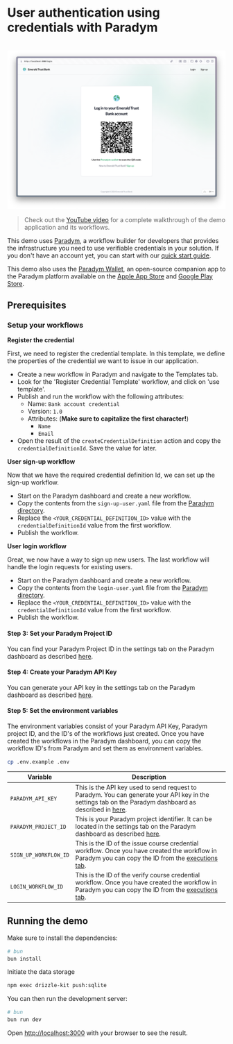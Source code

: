 # User authentication using credentials with Paradym

<p align="center">
  <br />
<img src="/assets/app-screenshot.png" alt=" Demo of the application that shows a QR code to login using a credential." width="960" />
</p>

> Check out the [YouTube video](https://www.youtube.com/watch?v=Hk7uXjI5yLg) for a complete walkthrough of the demo application and its workflows.

This demo uses [Paradym](https://paradym.id), a workflow builder for developers that provides the infrastructure you need to use verifiable credentials in your solution. If you don't have an account yet, you can start with our [quick start guide](https://docs.paradym.id/).

This demo also uses the [Paradym Wallet](https://docs.paradym.id/integrating-with-a-holder-wallet/paradym-wallet), an open-source companion app to the Paradym platform available on the [Apple App Store](https://apps.apple.com/nl/app/paradym-wallet/id6449846111?l=en) and [Google Play Store](https://play.google.com/store/apps/details?id=id.paradym.wallet).

## Prerequisites

### Setup your workflows

**Register the credential**

First, we need to register the credential template. In this template, we define the properties of the credential we want to issue in our application.

- Create a new workflow in Paradym and navigate to the Templates tab.
- Look for the 'Register Credential Template' workflow, and click on 'use template'.
- Publish and run the workflow with the following attributes:
  - Name: `Bank account credential`
  - Version: `1.0`
  - Attributes: (**Make sure to capitalize the first character!**)
    - `Name`
    - `Email`
- Open the result of the `createCredentialDefinition` action and copy the `credentialDefinitionId`. Save the value for later.

**User sign-up workflow**

Now that we have the required credential definition Id, we can set up the sign-up workflow.

- Start on the Paradym dashboard and create a new workflow.
- Copy the contents from the `sign-up-user.yaml` file from the [Paradym directory](/paradym).
- Replace the `<YOUR_CREDENTIAL_DEFINITION_ID>` value with the `credentialDefinitionId` value from the first workflow.
- Publish the workflow.

**User login workflow**

Great, we now have a way to sign up new users. The last workflow will handle the login requests for existing users.

- Start on the Paradym dashboard and create a new workflow.
- Copy the contents from the `login-user.yaml` file from the [Paradym directory](/paradym).
- Replace the `<YOUR_CREDENTIAL_DEFINITION_ID>` value with the `credentialDefinitionId` value from the first workflow.
- Publish the workflow.

#### Step 3: Set your Paradym Project ID

You can find your Paradym Project ID in the settings tab on the Paradym dashboard as described [here](https://docs.paradym.id/executing-a-workflow/api-execution#project-id).

#### Step 4: Create your Paradym API Key

You can generate your API key in the settings tab on the Paradym dashboard as described [here](https://docs.paradym.id/executing-a-workflow/api-execution#api-key).

#### Step 5: Set the environment variables

The environment variables consist of your Paradym API Key, Paradym project ID, and the ID's of the workflows just created. Once you have created the workflows in the Paradym dashboard, you can copy the workflow ID's from Paradym and set them as environment variables.

```bash
cp .env.example .env
```

| Variable              | Description                                                                                                                                                                                                                   |
| --------------------- | ----------------------------------------------------------------------------------------------------------------------------------------------------------------------------------------------------------------------------- |
| `PARADYM_API_KEY`     | This is the API key used to send request to Paradym. You can generate your API key in the settings tab on the Paradym dashboard as described in [here](https://docs.paradym.id/executing-a-workflow/api-execution#api-key).   |
| `PARADYM_PROJECT_ID`  | This is your Paradym project identifier. It can be located in the settings tab on the Paradym dashboard as described [here](https://docs.paradym.id/executing-a-workflow/api-execution#project-id).                           |
| `SIGN_UP_WORKFLOW_ID` | This is the ID of the issue course credential workflow. Once you have created the workflow in Paradym you can copy the ID from the [executions tab](https://docs.paradym.id/executing-a-workflow/api-execution#workflow-id).  |
| `LOGIN_WORKFLOW_ID`   | This is the ID of the verify course credential workflow. Once you have created the workflow in Paradym you can copy the ID from the [executions tab](https://docs.paradym.id/executing-a-workflow/api-execution#workflow-id). |

## Running the demo

Make sure to install the dependencies:

```bash
# bun
bun install
```

Initiate the data storage

```bash
npm exec drizzle-kit push:sqlite
```

You can then run the development server:

```bash
# bun
bun run dev
```

Open [http://localhost:3000](http://localhost:3000/sign-up) with your browser to see the result.
